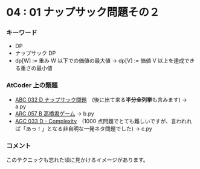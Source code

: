 # 04 : 01 ナップサック問題その２

### キーワード

- DP
- ナップサック DP
- dp[W] := 重み W 以下での価値の最大値 -> dp[V] := 価値 V 以上を達成できる重さの最小値

### AtCoder 上の類題

- [ABC 032 D ナップサック問題](https://atcoder.jp/contests/abc032/tasks/abc032_d)　(後に出て来る**半分全列挙**も含みます) -> a.py
- [ARC 057 B 高橋君ゲーム](https://atcoder.jp/contests/arc057/tasks/arc057_b) -> b.py
- [AGC 033 D - Complexity](https://atcoder.jp/contests/agc033/tasks/agc033_d)　(1000 点問題でとても難しいですが、言われれば「あっ！」となる非自明な一発ネタ問題でした) -> c.py

### コメント
このテクニックも忘れた頃に見かけるイメージがあります。